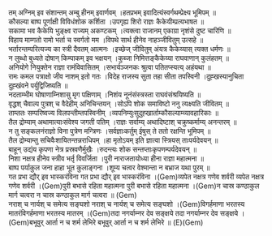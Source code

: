 

  
तम् अग्निम् इव संशान्तम् अम्बु हीनम् इवार्णवम् ।हतप्रभम् इवादित्यंस्वर्गथम्प्रेक्ष्य भूमिपम्  ॥   
कौसल्या बाष्प पूर्णाक्षी विविधंशोक कर्शिता ।उपगृह्य शिरो राज्ञः कैकेयीम्प्रत्यभाषत  ॥   
सकामा भव कैकेयि भुङ्क्ष्व राज्यम् अकण्टकम् ।त्यक्त्वा राजानम् एकाग्रा नृशंसे दुष्ट चारिणि  ॥   
विहाय माम्गतो रामो भर्ता च स्वर्गतो मम ।विपथे सार्थ हीनेव नाहञ्जीवितुम् उत्सहे  ॥   
भर्तारन्तम्परित्यज्य का स्त्री दैवतम् आत्मनः ।इच्छेज् जीवितुम् अंयत्र कैकेय्यास् त्यक्त धर्मणः  ॥   
न लुब्धो बुध्यते दोषान् किम्पाकम् इव भक्षयन् ।कुब्जा निमित्तङ्कैकेय्या राघवाणान् कुलंहतम्  ॥   
अनियोगे नियुक्तेन राज्ञा रामंविवासितम् ।सभार्यञ्जनकः श्रुत्वा पतितप्स्यत्य् अहंयथा  ॥   
रामः कमल पत्राक्षो जीव नाशम् इतो गतः ।विदेह राजस्य सुता तहा सीता तपस्विनी ।दुह्खस्यानुचिता दुह्खंवने पर्युद्विजिष्यति  ॥   
नदताम्भीम घोषाणाम्निशासु मृग पक्षिणाम् ।निशंय नूनंसंस्त्रस्ता राघवंसंश्रयिष्यति  ॥   
वृद्धश् चैवाल्प पुत्रश् च वैदेहीम् अनिचिन्तयन् ।सोऽपि शोक समाविष्टो ननु त्यक्ष्यति जीवितम्  ॥   
ताम्ततः सम्परिष्वज्य विलपन्तीम्तपस्विनीम् ।व्यपनिम्युःसुदुह्खार्ताम्कौसल्याम्व्यावहारिकाः  ॥   
तैल द्रोम्याम् अथामात्याःसंवेश्य जगती पतिम् ।राज्ञः सर्वाम्य् अथादिष्टाश् चक्रुष्कर्माम्य् अनन्तरम्  ॥   
न तु सङ्कलनंराज्ञो विना पुत्रेण मन्त्रिणः ।सर्वज्ञाःकर्तुम् ईषुस् ते ततो रक्षन्ति भूमिपम्  ॥   
तैल द्रोम्याम्तु सचिवैःशायितन्तन्नराधिपम् ।हा मृतोऽयम् इति ज्ञात्वा स्त्रियस् ताःपर्यदेवयन्  ॥   
बाहून् उद्यंय कृपणा नेत्र प्रस्रवणैर्मुखैः ।रुदन्त्यः शोक सन्तप्ताःकृपणम्पर्यदेवयन्  ॥   
निशा नक्षत्र हीनेव स्त्रीव भर्तृ विवर्जिता ।पुरी नाराजतायोध्या हीना राज्ञा महात्मना  ॥   
बाष्प पर्याकुल जना हाहा भूत कुलाङ्गना ।शूम्य चत्वर वेश्मान्ता न बभ्राज यथा पुरम्  ॥   
गत प्रभा द्यौर् इव भास्करंविना गत प्रभा द्यौर् इव भास्करंविना ।(Gem)व्यपेत नक्षत्र गणेव शर्वरी व्यपेत नक्षत्र गणेव शर्वरी ।(Gem)पुरी बभासे रहिता महात्मना पुरी बभासे रहिता महात्मना ।(Gem)न चास्र कण्ठाकुल मार्ग चत्वरा न चास्र कण्ठाकुल मार्ग चत्वरा  ॥ (Gem)  
नराश् च नार्यश् च समेत्य सङ्घशो नराश् च नार्यश् च समेत्य सङ्घशो ।(Gem)विगर्हमाणा भरतस्य मातरंविगर्हमाणा भरतस्य मातरम् ।(Gem)तदा नगर्याम्नर देव सङ्क्षये तदा नगर्याम्नर देव सङ्क्षये ।(Gem)बभूवुर् आर्ता न च शर्म लेभिरे बभूवुर् आर्ता न च शर्म लेभिरे  ॥ (E)(Gem)  
